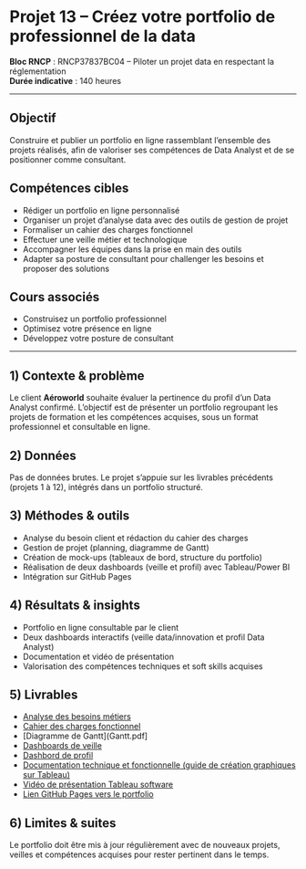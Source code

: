 # Projet 13 – Créez votre portfolio de professionnel de la data

**Bloc RNCP** : RNCP37837BC04 – Piloter un projet data en respectant la réglementation  
**Durée indicative** : 140 heures  

---

## Objectif
Construire et publier un portfolio en ligne rassemblant l’ensemble des projets réalisés, afin de valoriser ses compétences de Data Analyst et de se positionner comme consultant.

## Compétences cibles
- Rédiger un portfolio en ligne personnalisé  
- Organiser un projet d’analyse data avec des outils de gestion de projet  
- Formaliser un cahier des charges fonctionnel  
- Effectuer une veille métier et technologique  
- Accompagner les équipes dans la prise en main des outils  
- Adapter sa posture de consultant pour challenger les besoins et proposer des solutions  

## Cours associés
- Construisez un portfolio professionnel  
- Optimisez votre présence en ligne  
- Développez votre posture de consultant  

---

## 1) Contexte & problème
Le client **Aéroworld** souhaite évaluer la pertinence du profil d’un Data Analyst confirmé. L’objectif est de présenter un portfolio regroupant les projets de formation et les compétences acquises, sous un format professionnel et consultable en ligne.

## 2) Données
Pas de données brutes. Le projet s’appuie sur les livrables précédents (projets 1 à 12), intégrés dans un portfolio structuré.

## 3) Méthodes & outils
- Analyse du besoin client et rédaction du cahier des charges  
- Gestion de projet (planning, diagramme de Gantt)  
- Création de mock-ups (tableaux de bord, structure du portfolio)  
- Réalisation de deux dashboards (veille et profil) avec Tableau/Power BI  
- Intégration sur GitHub Pages  

## 4) Résultats & insights
- Portfolio en ligne consultable par le client  
- Deux dashboards interactifs (veille data/innovation et profil Data Analyst)  
- Documentation et vidéo de présentation  
- Valorisation des compétences techniques et soft skills acquises  

## 5) Livrables
- [Analyse des besoins métiers](Analyse%20des%20besoins%20métiers.pdf)
- [Cahier des charges fonctionnel](Cahier%20des%20charges%20fonctionnel.pdf)  
- [Diagramme de Gantt](Gantt.pdf]  
- [Dashboards de veille](Veille%20Data%20%26%20Innovation%202025.pdf)
- [Dashbord de profil](Mon%20profil%20Data%20Analyst.pdf) 
- [Documentation technique et fonctionnelle (guide de création graphiques sur Tableau)](Guide_creation_graphiques_Tableau.pdf) 
- [Vidéo de présentation Tableau software](https://www.loom.com/share/87058b318b6847e4b634ce2d70279403?sid=1405af59-7605-4fa0-bbe8-5975af526a66)  
- [Lien GitHub Pages vers le portfolio](https://gabgwy.github.io/portfolio-data-analyst/portfolio-data-analyst/)  

## 6) Limites & suites
Le portfolio doit être mis à jour régulièrement avec de nouveaux projets, veilles et compétences acquises pour rester pertinent dans le temps.
